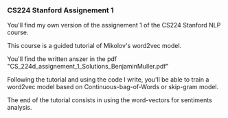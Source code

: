 ### CS224 Stanford Assignement 1

You'll find my own version of the assignement 1 of the CS224 Stanford NLP course. 

This course is a guided tutorial of Mikolov's word2vec model. 

You'll find the written anszer in the pdf "CS_224d_assignement_1_Solutions_BenjaminMuller.pdf"

Following the tutorial and using the code I write, you'll be able to train a word2vec model based on Continuous-bag-of-Words or skip-gram model. 

The end of the tutorial consists in using the word-vectors for sentiments analysis. 
